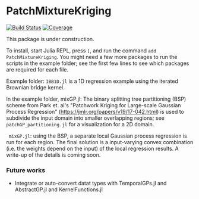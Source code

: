 # PatchMixtureKriging

[![Build Status](https://github.com/RCCWang/PatchMixtureKriging.jl/workflows/CI/badge.svg)](https://github.com/RCCWang/PatchMixtureKriging.jl/actions)
[![Coverage](https://codecov.io/gh/RCCWang/PatchMixtureKriging.jl/branch/master/graph/badge.svg)](https://codecov.io/gh/RCCWang/PatchMixtureKriging.jl)

This package is under construction.

To install, start Julia REPL, press `]`, and run the command `add PatchMixtureKriging`. You might need a few more packages to run the scripts in the example folder; see the first few lines to see which packages are required for each file.

Example folder:
`IBB1D.jl` is a 1D regression example using the iterated Brownian bridge kernel.

 In the example folder, mixGP.jl: The binary splitting tree partitioning (BSP) scheme from Park et. al's "Patchwork Kriging for Large-scale Gaussian Process Regression" (https://jmlr.org/papers/v19/17-042.html) is used to subdivide the input domain into smaller overlapping regions; see `patchGP_partitioning.jl` for a visualization for a 2D domain.

` mixGP.jl`: using the BSP, a separate local Gaussian process regression is run for each region. The final solution is a input-varying convex combination (i.e. the weights depend on the input) of the local regression results. A write-up of the details is coming soon.

### Future works
- Integrate or auto-convert datat types with TemporalGPs.jl and AbstractGP.jl and KernelFunctions.jl
